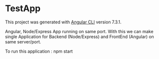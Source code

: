 # TestApp

This project was generated with [Angular CLI](https://github.com/angular/angular-cli) version 7.3.1.

Angular, Node/Express App running on same port. With this we can make single Application for Backend (Node/Express) and FrontEnd (Angular) on same server/port.

To run this application : npm start
